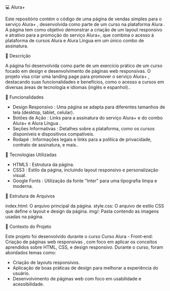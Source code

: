 💻 Alura+

Este repositório contém o código de uma página de vendas simples para o serviço Alura+ , desenvolvida como parte de um curso na plataforma Alura . A página tem como objetivo demonstrar a criação de um layout responsivo e atrativo para a promoção do serviço Alura+,
que combina o acesso à plataforma de cursos Alura e Alura Língua em um único combo de assinatura.

📌 Descrição

A página foi desenvolvida como parte de um exercício prático de um curso focado em design e desenvolvimento de páginas web responsivas. O projeto visa criar uma landing page para promover o serviço Alura+ , destacando suas funcionalidades e benefícios, como o acesso 
a cursos em diversas áreas de tecnologia e idiomas (inglês e espanhol)..

🎯 Funcionalidades

- Design Responsivo : Uma página se adapta para diferentes tamanhos de tela (desktop, tablet, celular).
- Botões de Ação : Links para a assinatura do serviço Alura+ e do combo Alura+ e Alura Língua .
- Seções Informativas : Detalhes sobre a plataforma, como os cursos disponíveis e dispositivos compatíveis.
- Rodapé : Informações legais e links para a política de privacidade, contrato de assinatura, e mais..

🚀 Tecnologias Utilizadas

- HTML5 : Estrutura da página.
- CSS3 : Estilo da página, incluindo layout responsivo e personalização visual.
- Google Fonts : Utilização da fonte "Inter" para uma tipografia limpa e moderna.

📂 Estrutura de Arquivos

index.html: O arquivo principal da página.
style.css: O arquivo de estilo CSS que define o layout e design da página.
img/: Pasta contendo as imagens usadas na página.

📜 Contexto do Projeto

Este projeto foi desenvolvido durante o curso Curso Alura - Front-end: Criação de páginas web responsivas , com foco em aplicar os conceitos aprendidos sobre HTML, CSS, e design responsivo. Durante o curso, foram abordados temas como:

- Criação de layouts responsivos.
- Aplicação de boas práticas de design para melhorar a experiência do usuário.
- Desenvolvimento de páginas web com foco em usabilidade e acessibilidade.

